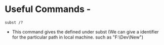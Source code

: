 # Useful Commands -
```
subst /? 
```
- This command gives the defined under subst (We can give a identifier for the particular path in local machine. such as "F:\Dev\New")